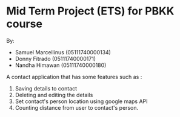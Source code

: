 # Mid Term Project (ETS) for PBKK course
By:
- Samuel Marcellinus (05111740000134)
- Donny Fitrado (05111740000171)
- Nandha Himawan (05111740000180)


A contact application that has some features such as :
1. Saving details to contact
2. Deleting and editing the details
3. Set contact's person location using google maps API
4. Counting distance from user to contact's person.
